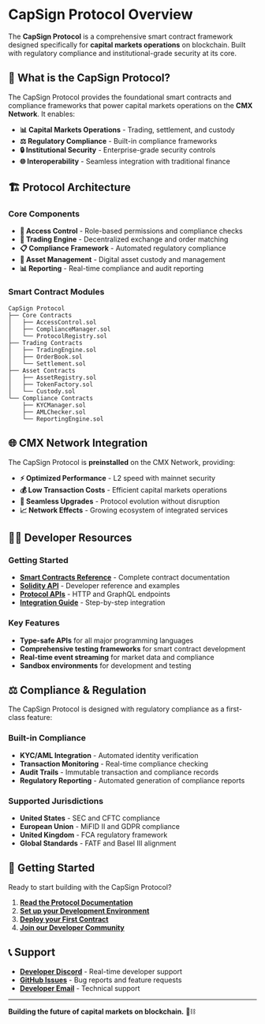 # CapSign Protocol Overview

The **CapSign Protocol** is a comprehensive smart contract framework designed specifically for **capital markets operations** on blockchain. Built with regulatory compliance and institutional-grade security at its core.

## 🏦 What is the CapSign Protocol?

The CapSign Protocol provides the foundational smart contracts and compliance frameworks that power capital markets operations on the **CMX Network**. It enables:

- **📊 Capital Markets Operations** - Trading, settlement, and custody
- **⚖️ Regulatory Compliance** - Built-in compliance frameworks
- **🔒 Institutional Security** - Enterprise-grade security controls
- **🌐 Interoperability** - Seamless integration with traditional finance

## 🏗️ Protocol Architecture

### Core Components

- **🔐 Access Control** - Role-based permissions and compliance checks
- **💱 Trading Engine** - Decentralized exchange and order matching
- **📋 Compliance Framework** - Automated regulatory compliance
- **💼 Asset Management** - Digital asset custody and management
- **📊 Reporting** - Real-time compliance and audit reporting

### Smart Contract Modules

```
CapSign Protocol
├── Core Contracts
│   ├── AccessControl.sol
│   ├── ComplianceManager.sol
│   └── ProtocolRegistry.sol
├── Trading Contracts
│   ├── TradingEngine.sol
│   ├── OrderBook.sol
│   └── Settlement.sol
├── Asset Contracts
│   ├── AssetRegistry.sol
│   ├── TokenFactory.sol
│   └── Custody.sol
└── Compliance Contracts
    ├── KYCManager.sol
    ├── AMLChecker.sol
    └── ReportingEngine.sol
```

## 🌐 CMX Network Integration

The CapSign Protocol is **preinstalled** on the CMX Network, providing:

- **⚡ Optimized Performance** - L2 speed with mainnet security
- **💰 Low Transaction Costs** - Efficient capital markets operations
- **🔄 Seamless Upgrades** - Protocol evolution without disruption
- **📈 Network Effects** - Growing ecosystem of integrated services

## 👩‍💻 Developer Resources

### Getting Started

- **[Smart Contracts Reference](/protocol/contracts.md)** - Complete contract documentation
- **[Solidity API](/protocol/solidity.md)** - Developer reference and examples
- **[Protocol APIs](/protocol/api.md)** - HTTP and GraphQL endpoints
- **[Integration Guide](/developers/examples.md)** - Step-by-step integration

### Key Features

- **Type-safe APIs** for all major programming languages
- **Comprehensive testing frameworks** for smart contract development
- **Real-time event streaming** for market data and compliance
- **Sandbox environments** for development and testing

## ⚖️ Compliance & Regulation

The CapSign Protocol is designed with regulatory compliance as a first-class feature:

### Built-in Compliance

- **KYC/AML Integration** - Automated identity verification
- **Transaction Monitoring** - Real-time compliance checking
- **Audit Trails** - Immutable transaction and compliance records
- **Regulatory Reporting** - Automated generation of compliance reports

### Supported Jurisdictions

- **United States** - SEC and CFTC compliance
- **European Union** - MiFID II and GDPR compliance
- **United Kingdom** - FCA regulatory framework
- **Global Standards** - FATF and Basel III alignment

## 🚀 Getting Started

Ready to start building with the CapSign Protocol?

1. **[Read the Protocol Documentation](/protocol/contracts.md)**
2. **[Set up your Development Environment](/developers/README.md)**
3. **[Deploy your First Contract](/tutorials/first-deployment.md)**
4. **[Join our Developer Community](https://discord.gg/gSmnZ9wmNv)**

## 📞 Support

- **[Developer Discord](https://discord.gg/gSmnZ9wmNv)** - Real-time developer support
- **[GitHub Issues](https://github.com/capsign/protocol/issues)** - Bug reports and feature requests
- **[Developer Email](mailto:developers@capsign.com)** - Technical support

---

**Building the future of capital markets on blockchain.** 🏦⛓️
